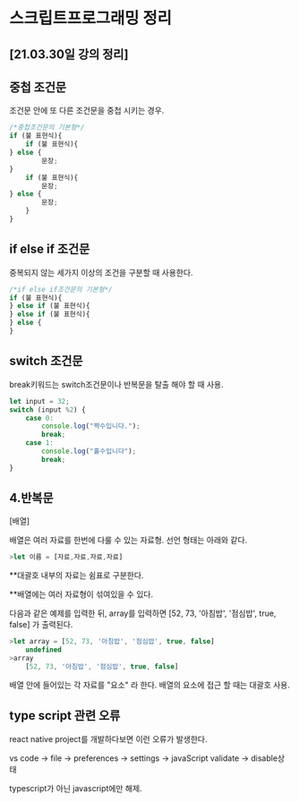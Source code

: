 <!--강의내용-->
<h1>스크립트프로그래밍 정리
<p>
<h2>[21.03.30일 강의 정리]

## 중첩 조건문

조건문 안에 또 다른 조건문을 중첩 시키는 경우. 

```jsx
/*중첩조건문의 기본형*/
if (불 표현식){ 
	if (불 표현식){
} else { 
		문장;
}
	if (불 표현식){
		문장;
} else {
		문장;
	}
}
```

## if else if 조건문

중복되지 않는 세가지 이상의 조건을 구분할 때 사용한다. 

```jsx
/*if else if조건문의 기본형*/
if (불 표현식){
} else if (불 표현식){
} else if (불 표현식){
} else {
}
```

## switch 조건문

break키워드는 switch조건문이나 반복문을 탈출 해야 할 때 사용.

```jsx
let input = 32;
switch (input %2) {
	case 0:
		console.log("짝수입니다.");
		break;
	case 1:
		console.log("홀수입니다");
		break;
}
```
## 4.반복문

[배열]

배열은 여러 자료를 한번에 다룰 수 있는 자료형. 선언 형태는 아래와 같다.

```jsx
>let 이름 = [자료,자료,자료,자료]
```

**대괄호 내부의 자료는 쉼표로 구분한다.

**배열에는 여러 자료형이 섞여있을 수 있다.

다음과 같은 예제를 입력한 뒤, array를 입력하면 [52, 73, '아침밥', '점심밥', true, false] 가 출력된다.

```jsx
>let array = [52, 73, '아침밥', '점심밥', true, false]
	undefined
>array
	[52, 73, '아침밥', '점심밥', true, false]
```

배열 안에 들어있는 각 자료를 "요소" 라 한다. 배열의 요소에 접근 할 때는 대괄호 사용.

## type script 관련 오류

react native project를 개발하다보면 이런 오류가 발생한다.

vs code → file → preferences → settings → javaScript validate → disable상태

typescript가 아닌 javascript에만 해제.